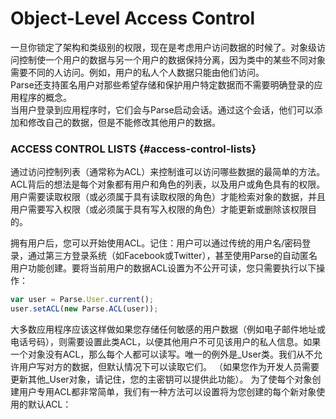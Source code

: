 # Object-Level Access Control

一旦你锁定了架构和类级别的权限，现在是考虑用户访问数据的时候了。对象级访问控制使一个用户的数据与另一个用户的数据保持分离，因为类中的某些不同对象需要不同的人访问。例如，用户的私人个人数据只能由他们访问。  
Parse还支持匿名用户对那些希望存储和保护用户特定数据而不需要明确登录的应用程序的概念。  
当用户登录到应用程序时，它们会与Parse启动会话。通过这个会话，他们可以添加和修改自己的数据，但是不能修改其他用户的数据。

###  ACCESS CONTROL LISTS {#access-control-lists}

通过访问控制列表（通常称为ACL）来控制谁可以访问哪些数据的最简单的方法。 ACL背后的想法是每个对象都有用户和角色的列表，以及用户或角色具有的权限。用户需要读取权限（或必须属于具有读取权限的角色）才能检索对象的数据，并且用户需要写入权限（或必须属于具有写入权限的角色）才能更新或删除该权限目的。

拥有用户后，您可以开始使用ACL。记住：用户可以通过传统的用户名/密码登录，通过第三方登录系统（如Facebook或Twitter），甚至使用Parse的自动匿名用户功能创建。要将当前用户的数据ACL设置为不公开可读，您只需要执行以下操作：

```js
var user = Parse.User.current();
user.setACL(new Parse.ACL(user));
```

  


大多数应用程序应该这样做如果您存储任何敏感的用户数据（例如电子邮件地址或电话号码），则需要设置此类ACL，以便其他用户不可见该用户的私人信息。如果一个对象没有ACL，那么每个人都可以读写。唯一的例外是\_User类。我们从不允许用户写对方的数据，但默认情况下可以读取它们。 （如果您作为开发人员需要更新其他\_User对象，请记住，您的主密钥可以提供此功能）。 为了使每个对象创建用户专用ACL都非常简单，我们有一种方法可以设置将为您创建的每个新对象使用的默认ACL：

